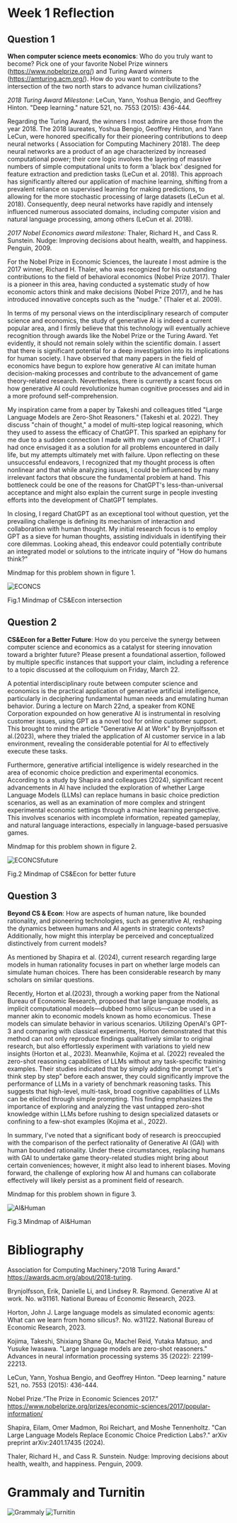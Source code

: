 # Week 1 Reflection
## Question 1
**When computer science meets economics**: Who do you truly want to become? Pick one of your favorite Nobel Prize winners (https://www.nobelprize.org/) and Turing Award winners (https://amturing.acm.org/). How do you want to contribute to the intersection of the two north stars to advance human civilizations? 

*2018 Turing Award Milestone*: LeCun, Yann, Yoshua Bengio, and Geoffrey Hinton. "Deep learning." nature 521, no. 7553 (2015): 436-444.

Regarding the Turing Award, the winners I most admire are those from the year 2018. The 2018 laureates, Yoshua Bengio, Geoffrey Hinton, and Yann LeCun, were honored specifically for their pioneering contributions to deep neural networks ( Association for Computing Machinery 2018). The deep neural networks are a product of an age characterized by increased computational power; their core logic involves the layering of massive numbers of simple computational units to form a 'black box' designed for feature extraction and prediction tasks (LeCun et al. 2018). This approach has significantly altered our application of machine learning, shifting from a prevalent reliance on supervised learning for making predictions, to allowing for the more stochastic processing of large datasets (LeCun et al. 2018). Consequently, deep neural networks have rapidly and intensely influenced numerous associated domains, including computer vision and natural language processing, among others (LeCun et al. 2018).

*2017 Nobel Economics award milestone*: Thaler, Richard H., and Cass R. Sunstein. Nudge: Improving decisions about health, wealth, and happiness. Penguin, 2009.

For the Nobel Prize in Economic Sciences, the laureate I most admire is the 2017 winner, Richard H. Thaler, who was recognized for his outstanding contributions to the field of behavioral economics (Nobel Prize 2017). Thaler is a pioneer in this area, having conducted a systematic study of how economic actors think and make decisions (Nobel Prize 2017), and he has introduced innovative concepts such as the "nudge." (Thaler et al. 2009).

In terms of my personal views on the interdisciplinary research of computer science and economics, the study of generative AI is indeed a current popular area, and I firmly believe that this technology will eventually achieve recognition through awards like the Nobel Prize or the Turing Award. Yet evidently, it should not remain solely within the scientific domain. I assert that there is significant potential for a deep investigation into its implications for human society. I have observed that many papers in the field of economics have begun to explore how generative AI can imitate human decision-making processes and contribute to the advancement of game theory-related research. Nevertheless, there is currently a scant focus on how generative AI could revolutionize human cognitive processes and aid in a more profound self-comprehension.

My inspiration came from a paper by Takeshi and colleagues titled "Large Language Models are Zero-Shot Reasoners." (Takeshi et al. 2022). They discuss "chain of thought," a model of multi-step logical reasoning, which they used to assess the efficacy of ChatGPT. This sparked an epiphany for me due to a sudden connection I made with my own usage of ChatGPT. I had once envisaged it as a solution for all problems encountered in daily life, but my attempts ultimately met with failure. Upon reflecting on these unsuccessful endeavors, I recognized that my thought process is often nonlinear and that while analyzing issues, I could be influenced by many irrelevant factors that obscure the fundamental problem at hand. This bottleneck could be one of the reasons for ChatGPT's less-than-universal acceptance and might also explain the current surge in people investing efforts into the development of ChatGPT templates.

In closing, I regard ChatGPT as an exceptional tool without question, yet the prevailing challenge is defining its mechanism of interaction and collaboration with human thought. My initial research focus is to employ GPT as a sieve for human thoughts, assisting individuals in identifying their core dilemmas. Looking ahead, this endeavor could potentially contribute an integrated model or solutions to the intricate inquiry of "How do humans think?"

Mindmap for this problem shown in figure 1.

![ECONCS](CS&Econ_inter_flowchart.png)

Fig.1 Mindmap of CS&Econ intersection

## Question 2
**CS&Econ for a Better Future**: How do you perceive the synergy between computer science and economics as a catalyst for steering innovation toward a brighter future? Please present a foundational assertion, followed by multiple specific instances that support your claim, including a reference to a topic discussed at the colloquium on Friday, March 22.

A potential interdisciplinary route between computer science and economics is the practical application of generative artificial intelligence, particularly in deciphering fundamental human needs and emulating human behavior. During a lecture on March 22nd, a speaker from KONE Corporation expounded on how generative AI is instrumental in resolving customer issues, using GPT as a novel tool for online customer support. This brought to mind the article "Generative AI at Work" by Brynjolfsson et al.(2023), where they trialed the application of AI customer service in a lab environment, revealing the considerable potential for AI to effectively execute these tasks.

Furthermore, generative artificial intelligence is widely researched in the area of economic choice prediction and experimental economics. According to a study by Shapira and colleagues (2024), significant recent advancements in AI have included the exploration of whether Large Language Models (LLMs) can replace humans in basic choice prediction scenarios, as well as an examination of more complex and stringent experimental economic settings through a machine learning perspective. This involves scenarios with incomplete information, repeated gameplay, and natural language interactions, especially in language-based persuasive games.

Mindmap for this problem shown in figure 2.

![ECONCSfuture](CS&Econ_future_flowchart.png)

Fig.2 Mindmap of CS&Econ for better future

## Question 3
**Beyond CS & Econ**: How are aspects of human nature, like bounded rationality, and pioneering technologies, such as generative AI, reshaping the dynamics between humans and AI agents in strategic contexts? Additionally, how might this interplay be perceived and conceptualized distinctively from current models? 

As mentioned by Shapira et al. (2024), current research regarding large models in human rationality focuses in part on whether large models can simulate human choices. There has been considerable research by many scholars on similar questions.

Recently, Horton et al.(2023), through a working paper from the National Bureau of Economic Research, proposed that large language models, as implicit computational models—dubbed homo silicus—can be used in a manner akin to economic models known as homo economicus. These models can simulate behavior in various scenarios. Utilizing OpenAI's GPT-3 and comparing with classical experiments, Horton demonstrated that this method can not only reproduce findings qualitatively similar to original research, but also effortlessly experiment with variations to yield new insights (Horton et al., 2023).
Meanwhile, Kojima et al. (2022) revealed the zero-shot reasoning capabilities of LLMs without any task-specific training examples. Their studies indicated that by simply adding the prompt "Let's think step by step" before each answer, they could significantly improve the performance of LLMs in a variety of benchmark reasoning tasks. This suggests that high-level, multi-task, broad cognitive capabilities of LLMs can be elicited through simple prompting. This finding emphasizes the importance of exploring and analyzing the vast untapped zero-shot knowledge within LLMs before rushing to design specialized datasets or confining to a few-shot examples (Kojima et al., 2022).

In summary, I've noted that a significant body of research is preoccupied with the comparison of the perfect rationality of Generative AI (GAI) with human bounded rationality. Under these circumstances, replacing humans with GAI to undertake game theory-related studies might bring about certain conveniences; however, it might also lead to inherent biases. Moving forward, the challenge of exploring how AI and humans can collaborate effectively will likely persist as a prominent field of research.

Mindmap for this problem shown in figure 3.

![AI&Human](AI&Human_flowchat.png)

Fig.3 Mindmap of AI&Human

# Bibliography
Association for Computing Machinery."2018 Turing Award."  https://awards.acm.org/about/2018-turing.

Brynjolfsson, Erik, Danielle Li, and Lindsey R. Raymond. Generative AI at work. No. w31161. National Bureau of Economic Research, 2023.

Horton, John J. Large language models as simulated economic agents: What can we learn from homo silicus?. No. w31122. National Bureau of Economic Research, 2023.

Kojima, Takeshi, Shixiang Shane Gu, Machel Reid, Yutaka Matsuo, and Yusuke Iwasawa. "Large language models are zero-shot reasoners." Advances in neural information processing systems 35 (2022): 22199-22213.

LeCun, Yann, Yoshua Bengio, and Geoffrey Hinton. "Deep learning." nature 521, no. 7553 (2015): 436-444.

Nobel Prize.“The Prize in Economic Sciences 2017.” https://www.nobelprize.org/prizes/economic-sciences/2017/popular-information/

Shapira, Eilam, Omer Madmon, Roi Reichart, and Moshe Tennenholtz. "Can Large Language Models Replace Economic Choice Prediction Labs?." arXiv preprint arXiv:2401.17435 (2024).

Thaler, Richard H., and Cass R. Sunstein. Nudge: Improving decisions about health, wealth, and happiness. Penguin, 2009.

# Grammaly and Turnitin
![Grammaly](Grammaly.png)
![Turnitin](Turnitin.png)
